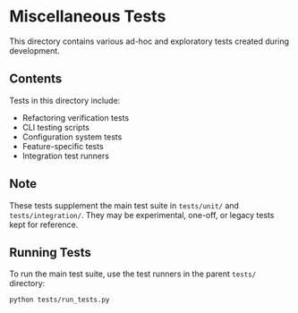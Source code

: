 # Miscellaneous Tests

This directory contains various ad-hoc and exploratory tests created during development.

## Contents

Tests in this directory include:
- Refactoring verification tests
- CLI testing scripts
- Configuration system tests
- Feature-specific tests
- Integration test runners

## Note

These tests supplement the main test suite in `tests/unit/` and `tests/integration/`. They may be experimental, one-off, or legacy tests kept for reference.

## Running Tests

To run the main test suite, use the test runners in the parent `tests/` directory:

```bash
python tests/run_tests.py
```
